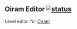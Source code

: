 ## Oiram Editor [![status](https://travis-ci.com/mateoconlechuga/oiram-editor.svg?branch=master)](https://travis-ci.com/mateoconlechuga/oiram-editor)

Level editor for [Oiram](https://github.com/MattWaltz/oiram)
